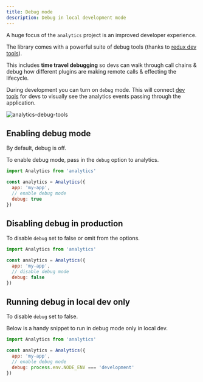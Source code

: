 ```yaml
---
title: Debug mode
description: Debug in local development mode
---
```


A huge focus of the `analytics` project is an improved developer experience.

The library comes with a powerful suite of debug tools (thanks to [redux dev tools](https://chrome.google.com/webstore/detail/redux-devtools/lmhkpmbekcpmknklioeibfkpmmfibljd?hl=en)).

This includes **time travel debugging** so devs can walk through call chains & debug how different plugins are making remote calls & effecting the lifecycle.

During development you can turn on `debug` mode. This will connect [dev tools](https://chrome.google.com/webstore/detail/redux-devtools/lmhkpmbekcpmknklioeibfkpmmfibljd?hl=en) for devs to visually see the analytics events passing through the application.

![analytics-debug-tools](https://user-images.githubusercontent.com/532272/61163639-21da2300-a4c4-11e9-8743-b45d3a570271.gif)

## Enabling debug mode

By default, debug is off.

To enable debug mode, pass in the `debug` option to analytics.

```js
import Analytics from 'analytics'

const analytics = Analytics({
  app: 'my-app',
  // enable debug mode
  debug: true
})
```

## Disabling debug in production

To disable `debug` set to false or omit from the options.

```js
import Analytics from 'analytics'

const analytics = Analytics({
  app: 'my-app',
  // disable debug mode
  debug: false
})
```

## Running debug in local dev only

To disable `debug` set to false.

Below is a handy snippet to run in debug mode only in local dev.

```js
import Analytics from 'analytics'

const analytics = Analytics({
  app: 'my-app',
  // enable debug mode
  debug: process.env.NODE_ENV === 'development'
})
```
